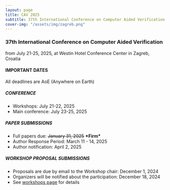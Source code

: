 ```yaml
---
layout: page
title: CAV 2025
subtitle: 37th International Conference on Computer Aided Verification
cover-img: "/assets/img/zagreb.png"
---
```

### 37th International Conference on Computer Aided Verification
from July 21-25, 2025, at Westin Hotel Conference Center in Zagreb, Croatia 

#### IMPORTANT DATES
All deadlines are AoE (Anywhere on Earth)

##### CONFERENCE
* Workshops: July 21-22, 2025
* Main conference: July 23-25, 2025

##### PAPER SUBMISSIONS 
* Full papers due: ~~January 31, 2025~~ **\*Firm\***
* Author Response Period: March 11 - 14, 2025
* Author notification: April 2, 2025

##### WORKSHOP PROPOSAL SUBMISSIONS
* Proposals are due by email to the Workshop chair: December 1, 2024
* Organizers will be notified about the participation: December 18, 2024
* See [workshops page](https://conferences.i-cav.org/2025/) for details
